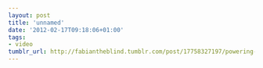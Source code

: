 ```yaml
---
layout: post
title: 'unnamed'
date: '2012-02-17T09:18:06+01:00'
tags:
- video
tumblr_url: http://fabiantheblind.tumblr.com/post/17758327197/powering-by-fred-fathom-video-documentation-from
---
```

